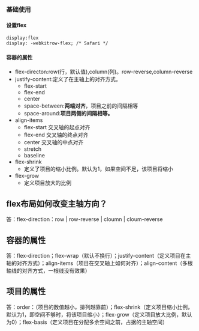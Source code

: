 ### 基础使用

#### 设置flex

```
display:flex
display: -webkitrow-flex; /* Safari */
```

#### 容器的属性

* flex-directon:row(行，默认值),column(列)。row-reverse,column-reverse
* justify-content:定义了在主轴上的对齐方式。
  * flex-start
  * flex-end
  * center
  * space-between:**两端对齐**，项目之前的间隔相等
  * space-around:**项目两侧的间隔相等。**
* align-items
  * flex-start 交叉轴的起点对齐
  * flex-end 交叉轴的终点对齐
  * center 交叉轴的中点对齐
  * stretch
  * baseline
* flex-shrink
  * 定义了项目的缩小比例。默认为1，如果空间不足，该项目将缩小
* flex-grow
  * 定义项目放大的比例





## flex布局如何改变主轴方向？

答：flex-direction：row | row-reverse | cloumn | cloum-reverse

## 容器的属性
答：flex-direction；flex-wrap（默认不换行）；justify-content（定义项目在主轴的对齐方式）；align-items（项目在交叉轴上如何对齐）；align-content（多根轴线的对齐方式，一根线没有效果）

## 项目的属性
答：order：<interger>（项目的数值越小，排列越靠前）；flex-shrink（定义项目缩小比例，默认为1，即空间不够时，将该项目缩小）；flex-grow（定义项目放大比例，默认为0）；flex-basis（定义项目在分配多余空间之前，占据的主轴空间）